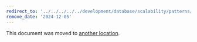 ```yaml
---
redirect_to: '../../../../../development/database/scalability/patterns/time_decay.md'
remove_date: '2024-12-05'
---
```


This document was moved to [another location](../../../../../development/database/scalability/patterns/time_decay.md).

<!-- This redirect file can be deleted after <2024-12-05>. -->
<!-- Redirects that point to other docs in the same project expire in three months. -->
<!-- Redirects that point to docs in a different project or site (for example, link is not relative and starts with `https:`) expire in one year. -->
<!-- Before deletion, see: https://docs.gitlab.com/ee/development/documentation/redirects.html -->